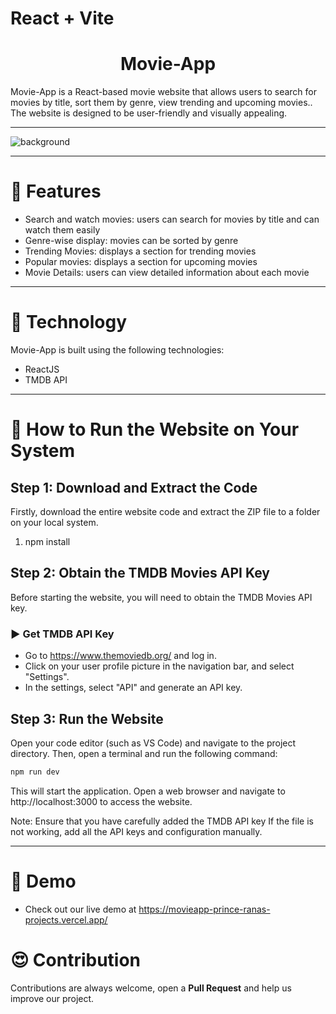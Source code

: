 # React + Vite

  
 <h1 align="center">Movie-App</h1>
Movie-App is a React-based movie website that allows users to search for movies by title, sort them by genre, view trending and upcoming movies.. The website is designed to be user-friendly and visually appealing.
<hr/>



![background](https://github.com/Princeranaa/Movieapp/assets/118331128/e4c37f22-ec8f-47e4-83f0-10fda41fd9df)

<hr/>

# 🍿 Features 

- Search and watch movies: users can search for movies by title and can watch them easily
- Genre-wise display: movies can be sorted by genre
- Trending Movies: displays a section for trending movies
- Popular movies: displays a section for upcoming movies
- Movie Details: users can view detailed information about each movie


<hr/>

# 🍿 Technology

Movie-App is built using the following technologies:

- ReactJS
- TMDB API

<hr/>

# 🍿 How to Run the Website on Your System

## Step 1: Download and Extract the Code

Firstly, download the entire website code and extract the ZIP file to a folder on your local system.
1. npm install

## Step 2: Obtain the TMDB Movies API Key 

Before starting the website, you will need to obtain the TMDB Movies API key.

### ▶️ Get TMDB API Key 

- Go to https://www.themoviedb.org/ and log in.
- Click on your user profile picture in the navigation bar, and select "Settings".
- In the settings, select "API" and generate an API key.


## Step 3: Run the Website

Open your code editor (such as VS Code) and navigate to the project directory. Then, open a terminal and run the following command:

```bash
npm run dev
```
This will start the application. Open a web browser and navigate to http://localhost:3000 to access the website.

Note: Ensure that you have carefully added the TMDB API key  If the file is not working, add all the API keys and configuration manually.

<hr/>

# 🍿 Demo 

- Check out our live demo at https://movieapp-prince-ranas-projects.vercel.app/
 



  

# 😍 Contribution
Contributions are always welcome, open a **Pull Request** and help us improve our project.

 

